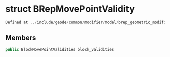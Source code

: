 # struct BRepMovePointValidity

```cpp
Defined at ../include/geode/common/modifier/model/brep_geometric_modifier_simulation.h#100
```

## Members

```cpp
public BlockMovePointValidities block_validities

```




